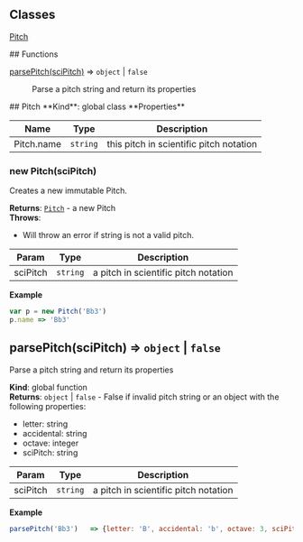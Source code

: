 ## Classes
<dl>
<dt><a href="#Pitch">Pitch</a></dt>
<dd></dd>
</dl>
## Functions
<dl>
<dt><a href="#parsePitch">parsePitch(sciPitch)</a> ⇒ <code>object</code> | <code>false</code></dt>
<dd><p>Parse a pitch string and return its properties</p>
</dd>
</dl>
<a name="Pitch"></a>
## Pitch
**Kind**: global class  
**Properties**

| Name | Type | Description |
| --- | --- | --- |
| Pitch.name | <code>string</code> | this pitch in scientific pitch notation |

<a name="new_Pitch_new"></a>
### new Pitch(sciPitch)
Creates a new immutable Pitch.

**Returns**: <code>[Pitch](#Pitch)</code> - a new Pitch  
**Throws**:

- Will throw an error if string is not a valid pitch.


| Param | Type | Description |
| --- | --- | --- |
| sciPitch | <code>string</code> | a pitch in scientific pitch notation |

**Example**  
```js
var p = new Pitch('Bb3')
p.name => 'Bb3'
```
<a name="parsePitch"></a>
## parsePitch(sciPitch) ⇒ <code>object</code> &#124; <code>false</code>
Parse a pitch string and return its properties

**Kind**: global function  
**Returns**: <code>object</code> &#124; <code>false</code> - False if invalid pitch string or an object with the following properties:
- letter: string
- accidental: string
- octave: integer
- sciPitch: string  

| Param | Type | Description |
| --- | --- | --- |
| sciPitch | <code>string</code> | a pitch in scientific pitch notation |

**Example**  
```js
parsePitch('Bb3')   => {letter: 'B', accidental: 'b', octave: 3, sciPitch:'Bb3'} 
```

